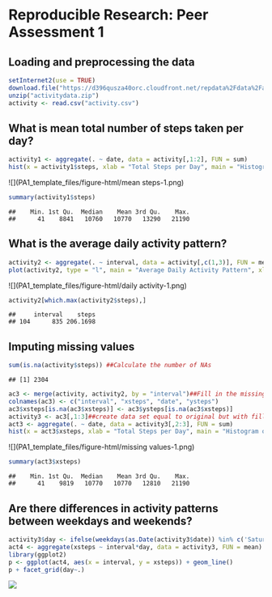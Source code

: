 # Reproducible Research: Peer Assessment 1


## Loading and preprocessing the data


```r
setInternet2(use = TRUE)
download.file("https://d396qusza40orc.cloudfront.net/repdata%2Fdata%2Factivity.zip", "activitydata.zip")
unzip("activitydata.zip")
activity <- read.csv("activity.csv")
```

## What is mean total number of steps taken per day?

```r
activity1 <- aggregate(. ~ date, data = activity[,1:2], FUN = sum)
hist(x = activity1$steps, xlab = "Total Steps per Day", main = "Histogram of Total Steps per Day")
```

![](PA1_template_files/figure-html/mean steps-1.png) 

```r
summary(activity1$steps)
```

```
##    Min. 1st Qu.  Median    Mean 3rd Qu.    Max. 
##      41    8841   10760   10770   13290   21190
```

## What is the average daily activity pattern?

```r
activity2 <- aggregate(. ~ interval, data = activity[,c(1,3)], FUN = mean)
plot(activity2, type = "l", main = "Average Daily Activity Pattern", xlab = "Interval", xaxp = c(0, 2500, 50))
```

![](PA1_template_files/figure-html/daily activity-1.png) 

```r
activity2[which.max(activity2$steps),]
```

```
##     interval    steps
## 104      835 206.1698
```

## Imputing missing values

```r
sum(is.na(activity$steps)) ##Calculate the number of NAs
```

```
## [1] 2304
```

```r
ac3 <- merge(activity, activity2, by = "interval")##Fill in the missing values
colnames(ac3) <- c("interval", "xsteps", "date", "ysteps")
ac3$xsteps[is.na(ac3$xsteps)] <- ac3$ysteps[is.na(ac3$xsteps)]
activity3 <- ac3[,1:3]##create data set equal to original but with filled in NAs
act3 <- aggregate(. ~ date, data = activity3[,2:3], FUN = sum)
hist(x = act3$xsteps, xlab = "Total Steps per Day", main = "Histogram of Total Steps per Day (NA removed)")
```

![](PA1_template_files/figure-html/missing values-1.png) 

```r
summary(act3$xsteps)
```

```
##    Min. 1st Qu.  Median    Mean 3rd Qu.    Max. 
##      41    9819   10770   10770   12810   21190
```

## Are there differences in activity patterns between weekdays and weekends?

```r
activity3$day <- ifelse(weekdays(as.Date(activity3$date)) %in% c('Saturday','Sunday'), "weekend", "weekday")
act4 <- aggregate(xsteps ~ interval*day, data = activity3, FUN = mean)
library(ggplot2)
p <- ggplot(act4, aes(x = interval, y = xsteps)) + geom_line() 
p + facet_grid(day~.)
```

![](PA1_template_files/figure-html/weekdays/weekends-1.png) 
